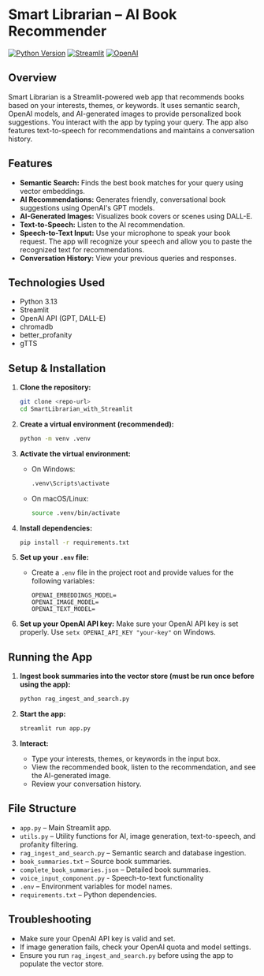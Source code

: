 # Smart Librarian – AI Book Recommender

<a href="https://www.python.org/" target="_blank"><img src="https://img.shields.io/badge/python-3.13-blue" alt="Python Version"></a>
<a href="https://streamlit.io/" target="_blank"><img src="https://img.shields.io/badge/Streamlit-2.0+-green" alt="Streamlit"></a>
<a href="https://openai.com/" target="_blank"><img src="https://img.shields.io/badge/OpenAI-API-blue" alt="OpenAI"></a>

## Overview

Smart Librarian is a Streamlit-powered web app that recommends books based on your interests, themes, or keywords. It uses semantic search, OpenAI models, and AI-generated images to provide personalized book suggestions. You interact with the app by typing your query. The app also features text-to-speech for recommendations and maintains a conversation history.

## Features

- **Semantic Search:** Finds the best book matches for your query using vector embeddings.
- **AI Recommendations:** Generates friendly, conversational book suggestions using OpenAI's GPT models.
- **AI-Generated Images:** Visualizes book covers or scenes using DALL-E.
- **Text-to-Speech:** Listen to the AI recommendation.
- **Speech-to-Text Input:** Use your microphone to speak your book request. The app will recognize your speech and allow you to paste the recognized text for recommendations.
- **Conversation History:** View your previous queries and responses.

## Technologies Used

- Python 3.13
- Streamlit
- OpenAI API (GPT, DALL-E)
- chromadb
- better_profanity
- gTTS

## Setup & Installation

1. **Clone the repository:**
    ```sh
    git clone <repo-url>
    cd SmartLibrarian_with_Streamlit
    ```

2. **Create a virtual environment (recommended):**
    ```sh
    python -m venv .venv
    ```

3. **Activate the virtual environment:**
    - On Windows:
        ```sh
        .venv\Scripts\activate
        ```
    - On macOS/Linux:
        ```sh
        source .venv/bin/activate
        ```

4. **Install dependencies:**
    ```sh
    pip install -r requirements.txt
    ```

5. **Set up your `.env` file:**
    - Create a `.env` file in the project root and provide values for the following variables:
        ```
        OPENAI_EMBEDDINGS_MODEL=
        OPENAI_IMAGE_MODEL=
        OPENAI_TEXT_MODEL=
        ```
6. **Set up your OpenAI API key:** 
Make sure your OpenAI API key is set properly. Use `setx OPENAI_API_KEY "your-key"` on Windows.

## Running the App

1. **Ingest book summaries into the vector store (must be run once before using the app):**
    ```sh
    python rag_ingest_and_search.py
    ```

2. **Start the app:**
    ```sh
    streamlit run app.py
    ```

3. **Interact:**
    - Type your interests, themes, or keywords in the input box.
    - View the recommended book, listen to the recommendation, and see the AI-generated image.
    - Review your conversation history.

## File Structure

- `app.py` – Main Streamlit app.
- `utils.py` – Utility functions for AI, image generation, text-to-speech, and profanity filtering.
- `rag_ingest_and_search.py` – Semantic search and database ingestion.
- `book_summaries.txt` – Source book summaries.
- `complete_book_summaries.json` – Detailed book summaries.
- `voice_input_component.py` - Speech-to-text functionality
- `.env` – Environment variables for model names.
- `requirements.txt` – Python dependencies.

## Troubleshooting

- Make sure your OpenAI API key is valid and set.
- If image generation fails, check your OpenAI quota and model settings.
- Ensure you run `rag_ingest_and_search.py` before using the app to populate the vector store.